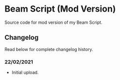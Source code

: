 # Beam Script (Mod Version)
Source code for mod version of my Beam Script.

## Changelog
Read below for complete changelog history.

### 22/02/2021
- Initial upload.
